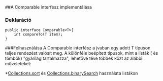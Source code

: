 ##A Comparable interfész implementálása

### Deklaráció
```
public interface Comparable<T>{
    int compareTo(T item);
}
```
###Felhasználása
A Comparable interfész a jvaban egy adott T típuson teljes rendezést valósít meg. A különféle beépített típusok, mint a listák ( és tömbök) "gyárilag tartalmazza", lehetővé téve többek közt az alábbi műveleteket:

  *[Collections.sort](http://docs.oracle.com/javase/7/docs/api/java/util/Collections.html#sort(java.util.List) "rendezés") és [Collections.binarySearch](http://docs.oracle.com/javase/7/docs/api/java/util/Collections.html#binarySearch(java.util.List,%20T) "bináris keresés") használata listákon
